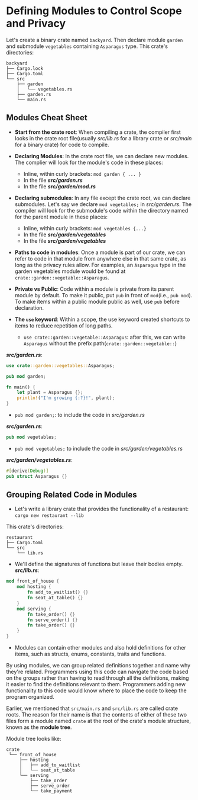 # Defining Modules to Control Scope and Privacy
Let's create a binary crate named `backyard`.
Then declare module `garden` and submodule `vegetables` containing `Asparagus` type.
This crate's directories:
```
backyard
├── Cargo.lock
├── Cargo.toml
└── src
    ├── garden
    │   └── vegetables.rs
    ├── garden.rs
    └── main.rs
```

## Modules Cheat Sheet
- **Start from the crate root**: When compiling a crate, the compiler first looks in the crate root file(usually *src/lib.rs* for a library crate or *src/main* for a binary crate) for code to compile.

- **Declaring Modules**: In the crate root file, we can declare new modules. The complier will look for the module's code in these places:
  - Inline, within curly brackets: `mod garden { ... }`
  - In the file ***src/garden.rs***
  - In the file ***src/garden/mod.rs***

- **Declaring submodules**: In any file except the crate root, we can declare submodules. Let's say we declare `mod vegetables;` in *src/garden.rs*. The compiler will look for the submodule's code within the directory named for the parent module in these places:
  - Inline, within curly brackets: `mod vegetables {...}`
  - In the file ***src/garden/vegetables***
  - In the file ***src/garden/vegetables***

- **Paths to code in modules**: Once a module is part of our crate, we can refer to code in that module from anywhere else in that same crate, as long as the privacy rules allow. For examples, an `Asparagus` type in the garden vegetables module would be found at `crate::garden::vegetable::Asparagus`.

- **Private vs Public**: Code within a module is private from its parent module by default. To make it public, put `pub` in front of `mod`(i.e., `pub mod`). To make items within a public module public as well, use `pub` before declaration.

- **The `use` keyword**: Within a scope, the use keyword created shortcuts to items to reduce repetition of long paths.
  - `use crate::garden::vegetable::Asparagus`: after this, we can write `Asparagus` without the prefix path(`crate::garden::vegetable::`)


***src/garden.rs***:
```rust
use crate::garden::vegetables::Asparagus;

pub mod garden;

fn main() {
    let plant = Asparagus {};
    println!("I'm growing {:?}!", plant);
}
```

- `pub mod garden;`: to include the code in *src/garden.rs*


***src/garden.rs***:
```rust
pub mod vegetables;
```
- `pub mod vegetables;` to include the code in *src/garden/vegetables.rs* 


***src/garden/vegetables.rs***:
```rust
#[derive(Debug)]
pub struct Asparagus {}
```

## Grouping Related Code in Modules
- Let's write a library crate that provides the functionality of a restaurant:
`cargo new restaurant --lib`

This crate's directories:
```
restaurant
├── Cargo.toml
└── src
    └── lib.rs
```

- We'll define the signatures of functions but leave their bodies empty.
***src/lib.rs***:
```rust
mod front_of_house {
    mod hosting {
        fn add_to_waitlist() {}
        fn seat_at_table() {}
    }
    mod serving {
        fn take_order() {}
        fn serve_order() {}
        fn take_order() {}
    }
}
```
- Modules can contain other modules and also hold definitions for other items, such as structs, enums, constants, traits and functions.


By using modules, we can group related definitions together and name why they're related. Programmers using this code can navigate the code based on the groups rather than having to read through all the definitions, making it easier to find the definitions relevant to them. Programmers adding new functionality to this code would know where to place the code to keep the program organized.

Earlier, we mentioned that `src/main.rs` and `src/lib.rs` are called crate roots. The reason for their name is that the contents of either of these two files form a module named `crate` at the root of the crate's module structure, known as the **module tree**.

Module tree looks like:
```
crate
 └── front_of_house
     ├── hosting
     │   ├── add_to_waitlist
     │   └── seat_at_table
     └── serving
         ├── take_order
         ├── serve_order
         └── take_payment
```

